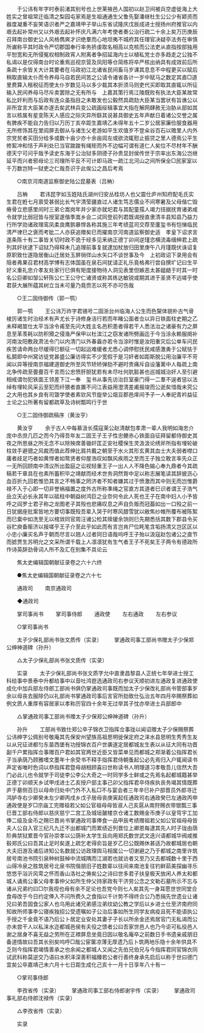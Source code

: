 <!-- { "loadSidebar": true } -->
　　于公讳有年字时泰前渚其别号也上世莱掖邑人国初以赵卫间被兵空虚徙海上大姓实之曾祖常迁临清之梨园屯家焉是生祖通通生父鲁先娶潘继杜生公公少有颖资而器度凝重不妄笑语识者严之嘉靖甲子举山东省试隆庆戊辰成进士授扬州府推官以内艰去起补常州又以外艰去起补怀庆凡满六年考使者奏公治行疏二十余上矣万历庚辰召拜南台御史公人风格儁爽才识绝羣而心地坦夷不城府其任理官决疑亭法务在审慎所谳称平其时政令严切郡国奉行率务挢虔取名相高以克核而公法吏从直指按部独用平恕宽和无所侵冤权相制政宵人附离者争招延海内士以植私党士亦多趋走之公独不私谒以是仅得南台时论重焉巡视京营及凤阳等仓简练将卒严核出纳具有成效前后所条疏十余皆关大计其要者在马政初江北诸省民间畜马岁课其息息不中程更买以赋后稍取直输太仆而令养母马自若民间苦之公请令诸省各计一岁中赋马之数定其直□道里费算入租税征而使太仆岁数见马以多少裁其本折须马则吏代买即取其直辄以所征输入民间养母马尽斥卖罢除之无有所与　上嘉其策行焉江陵既败有执法大臣某故常私比奸利而与后政有连众虽指目之未敢发也公毅然具疏劾大臣某当罢状有旨谯公以非所宜言大臣某亦遂去矣武林兵变公疏画绥辑事宜大指在解网肆赦无治胁从部如其言以核属有星变陈天人感应之际灾异所繇其说甚具御史五年声猷日着诸公交誉之属有脾疾不能自力告归以万历丁亥卒距生嘉靖乙未得年五十二岁公居家廉俭服食器用无所修饰其在里闾屏去御从与诸生父老游如平生欢值岁不登籴谷百石以赡里人内外宗党贫者买田分给多或数十亩少亦十余亩闾左或欲流辄慰止振贷之里人德焉公平生修絜冲和恬于声利处巳当官踆踆有绳矩而外不边幅可谓有道仁人矣位不尽材年不酬德天宁可问乎哉予读史东海于公治狱多阴德子孙贵显封侯传世于宗率出东海公岂继延平而兴者邪母论三司理所平反不可计即马政一疏江北河山之间所保全□民家室以千万数岂特一狱吏之仁哉吾识于此俟公之昌后考焉 

　　○南京河南道监察御史陆公昆墓表（吕柟） 

　　吕柟 
　　君讳昆字如玉姓陆氏湖州归安丛桂坊人也父震仕庐州知府配毛氏实生君在姙七月禀受甚弱比长气宇清莹疆直过人诸生笃志儒业不间寒暑及父母偕亡毁瘠骨立悲感里闬时三弟仑嵩岗年并少家亦就圯君与其配童孺人竭力拮据抚育诸弟咸令就学比弱冠皆与授室遂偕季嵩乡会二试同登前列君既谒授直隶清丰县知县乃益力行所学効诸政理鸾凤柔良鹰鹯暴悍各称其施三年考绩蓝司交荐至廑玺书有恺悌临民清严律巳之褒而考妣二人亦获追赠矣巳而擢南京河南道监察御史适　孝皇下诏求言遂条陈十有二事皆关切时政不诡于经多见釆纳正德丁卯间逆瑾恣横流毒缙绅君上疏列其奸状逮下诏狱乃得释未几追理前事复就逮加杖放归田里庚午八月瑾既伏诛诏复原职致仕遂隐居衡山迁居处玉屏徜徉山水矢口不谈世事及今　上初政诏下录用会有阻者弗果召君材高学博有志体国虽在泉石间犹请正礼乐竟格弗行尝自撰圹记曰生平好义重礼忠介孝友处家行巳俱有矩度接物待人洞见表里但嫉恶太甚龃龉于时其一时名公巨卿如邹公轩陈公仁王公守仁诸贤或称其练达敏锐或期其进于圣贤不远嗟乎使君获大展所蕴其树立当未可量乃竟赍志以死不亦可伤哉 

　　○王二固侍御传（郭一鹗） 

　　郭一鹗 
　　王公讳万祚字君锡号二固浙台州临海人公生而色黧体貌朴古气骨棱厉诸生时治经术有声尤长于诗修身洁行若而年睹公面者佥以异日铁面柱史期之乙未释褐筮仕太平当涂令甫至先问大姓主名邑积患者得若干人悉法治之诸豪有力之屏息至革羡耗以防积猾之侵渔严保甲以杜滨江之窃发诸所劈画迄于今当涂永赖服阕补河南汝阳敷政肃法令门以内清门以外春盎亦若令当涂时惟是汝阳重灾后公单车问民疾苦请命两台尽缓得巳额征一切起运难缓者尤悉心调停慰抚民咸感激勇于公赋怯于私鬬即中州窝访徒党甚盛公廉访得实不少宽假于是习奸者如距斯脱公用治廉平不苛闻以异等授南京福建道御史所至风节矫矫弹劾不避时贵痛斥自设藩蓠中人每疏上南北争传疏至亹亹百千言而公忠愤肝胆犹若有未尽吐何肮脏甚也巡城城治奸人至引避相戒谓勿犯铁面王领差下江一奉　玺书从事先访治巨室豪门得一二羣不逞者惩以法绰有埋轮风采云至犯而纤猥者直置不问江表益用澄清差甫报竣而公逝矣惜哉未究公之大用也其乡良有司曁学使者素钦风节旋举公爼豆郡邑庠间予子一人奉祀青衿益征士论之公所著有留都疏草及诗树瓢鸣行于世 

　　○王二固侍御疏稿序（黄汝亨） 

　　黄汝亨 
　　余于古人中每慕汲长孺寇莱公赵清献包孝肃一辈人我明如海忠介庞中丞庶几匹之而今乃得吾年友二固王子王子性忠鲠赤心铁面自征拜留都侍御史其夜之所思昼之所无念不以除殃席善锄奸匡正安社稷保生灵汲汲论绣斧所指有埋轮破柱敛手避骢之风裁而值此荐绅比肩共戴之朝至于水火其形玄黄其血士大夫弱者噤口庸者歧足巧者如黄悍者如鸷贤者仰屋浩叹如飘风疾雨之至而王子独立敢言率先众正一无所回顾南中清议所出盈庭之讼视轻重王子一出人人不降色输心奉九鼎者今其疏稿若干章具在也素所蓄积毕之靖献而经术世务洞然胷中足以称志展笔读其辞披沥心血百折九回若惟恐其言之不畅事之罔济者不知者嫌其过于愤激而其中则无而岂惟爵禄不入于心即一切非誉祸福置之度外古所称凖绳之官直方其道者巳识者谓王子浩气岳立天必长永其年以砥柱中朝益树鸿巨之业奈何令此人死也王子在南中妇人小予皆呼之阎罗士君子称之龙图老子其殁也悲痛叹息之声自负贩而冠葢如出一口殁之前一日犹据座批案皆地方要切事既殁吾辈入哭于时寒风腊雪犹以敝焦纱帷所覆布被陈絮而巳槖中如洗至无以棺敛同官周汪诸公检其赎锾余饷则巳先期悉括其数下郡县令买谷贮庾备赈济以报嗟乎王子介至此乎如此而有言岂肯尸位眊笔含垢扬清又岂区区以小忠小廉买名声于朝而尽言以翘人过者同日语哉呜呼王子殆以汲寇赵包诸公之直节而摅贾生苏明允之文采所谓千载上人凛凛犹有生气者王子不死矣王子两令有德政所作诗英辞劲骨词人所不及汇在别集不具论云 

　　焦太史编辑国朝献征录卷之六十六终 

　　●焦太史编辑国朝献征录卷之六十七 

　　通政司 
　　南京通政司 

　　◆通政司 

　　掌司事尚书 
　　掌司事侍郎 
　　通政使 
　　左右通政 
　　左右参议 

　　○掌司事尚书 

　　太子少保礼部尚书张文质传（实录） 
　　掌通政司事工部尚书赠太子少保郑公绅神道碑（孙升） 

　　△太子少保礼部尚书张文质传（实录） 

　　实录 
　　太子少保礼部尚书张文质字允中直隶昌黎县人正统七年举进士授工科给事中景泰中升都给事中以音吐鸿鬯选通政司右参议天顺初进左通政复进通政使成化中加兵部左侍郎工部尚书俱仍掌通政司事既而加太子少保改礼部尚书管部事岁余以母丧去服除仍以礼部尚书掌通政司事后言官所劾致仕弘治五年四月卒赐祭葬如例文质人重厚有容居家以孝称历官四十余年无过举其子忱亦举进士兵部郎中 

　　△掌通政司事工部尚书赠太子少保郑公绅神道碑（孙升） 

　　孙升 
　　工部尚书致仕郑公卒子锦衣卫指挥佥事珑以闻诏赠太子少保赐祭葬公讳绅字公佩别号敬庵其先保安州望族高祖思明徙保定府之涞水县思明生秀秀生友以从兄征进都匀东苗西堡有功授锦衣百户世袭遂定居都城友生表以从征大同有功晋副千户累指挥佥事赠百户君如其官两世近臣又皆菜单见而都城之郑渐着公指挥君长子当承荫乃顾雅嗜文墨年十余受书不释手指挥君侍朝蚤起公必先焉归入户辄闻读书声定省唯时色词以恭指挥君暨毋胡相顾喜曰世称读书人明理道习孝敬吾儿信然大吾门必此儿也令就学于司徒李公李公大奇之一时同学多士鲜或之先焉名起都城籍甚举正德丁卯顺天乡试甲戌进士乙亥授户部主事己卯父指挥君卒侍疾执丧务竭其情既葬庐于墓侧百日以母命归处中门外不入私□不与宴会者三年辛巳补户部晋员外郎寻迁鸿胪寺右少卿癸未左少卿丙戌乡戊子居母丧庚寅起任通政司右通政癸巳左通政丙申通政使是岁□宗庙工完赠祖若父如公官祖母母皆淑人己亥扈从南狩赐衣带银瓢三事巳晋工部右侍郎以慈庆慈宁二宫工及城垣皷楼京仓诸工数赐金币庚子以皇穹宇工加俸二级及金币之赐巳晋尚书掌通政司事俸食一品甲辰考绩赠祖若父如公官祖母母皆夫人公自入官三纪凡九迁不出都城门而累绩近列晋位上卿恩每逮其先人时子珑由荫阶典禁狱累晋今官孙崇孝以公荫补太学生且向用郑氏数世武文迭兴语都城华阀咸推毂郑氏公曰吾其止足时矣遂上疏乞老得俞旨是岁乙巳公既赐休甚适乃故都城居也朝大夫旧游及诸后进知公名数就公访政理舆马相属公一切谢避之乃于都城之南里许筑居号南池书院引泉种树鼓棹中流城隅而江湖若也就访者又至乃又去都城数十里于西山得冷泉之胜筑居号北泉书院偕朋旧子姓数辈以往间来南池复往钓鲜茹美探幽寻乐悠悠乎浴沂风雩之怀而香山洛社之俦矣公之诗曰世多君子扶皇极天放闲人养太和都城人诵焉公事父母孝事仲父如所生仲父持家政有干济劳公念之文勒石墓所示不忘与诸从兄弟约曰□尔我视也毋有余不足论也吾党今则七人矣其先一身耳愿世世同堂合食毋改于今日约定俸入不问所费久之食指以千计势不得终合公乃悉捐先世遗业让诸兄曰弟吾固食公家人也乌用此诸兄弟感泣弟纹幼公教之学后以乡进士仕至济南府同知故所师事李公寝疾独招公受遗嘱如子公治后事如所生同学友病疫且死不能语执公手授之千金竟不语乃后公卜居定业安处其妻子子长以所余金还焉居官门无私谒而公亦未尝干人以私涞水迩都城邑侯有夫役之馈者公曰吾家世邑人也乃今讵可私役邑人谢之居身不喜无益之劳所在正襟屏息坐竟日因以敬名庵卒之前数日手书遗亲戚朋旧备道情故曰吾其长别矣呜呼□哉公宦箧凉薄无厚遗乃后卜筑两地乐隐十余年供具不乏则今指挥君竭情善承之也余闻之都城人又闻之先伯兄伯兄与今指挥君同官锦衣同试武科称莫逆交乃语曰水积泽深善积福臻若公者行善终身承先启后以称于世曰德门宜矣公卒嘉靖己未六月十七日距生成化己亥十一月十日享年八十有一 

　　○掌司事侍郎 

　　李孜省传（实录） 
　　掌通政司事工部右侍郎谢宇传（实录） 
　　掌通政司事礼部右侍郎沈禄传（实录） 

　　△李孜省传（实录） 

　　实录 
